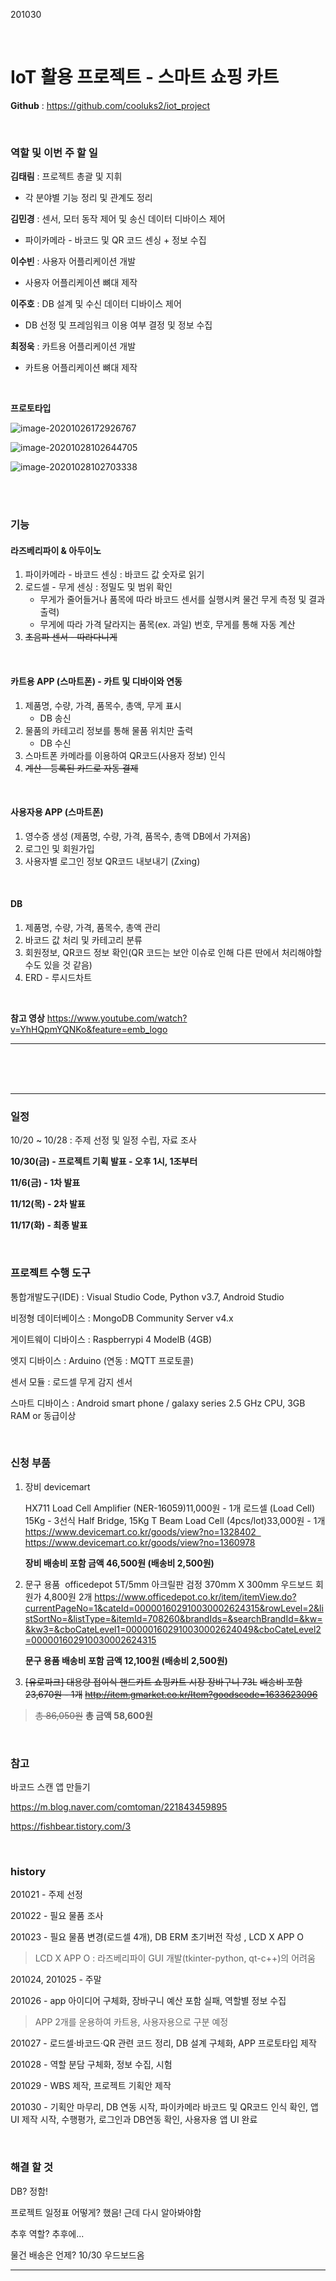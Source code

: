 201030

<br>

# IoT 활용 프로젝트 - 스마트 쇼핑 카트

**Github** : https://github.com/cooluks2/iot_project

<br>

### 역할 및 이번 주 할 일

**김태림** : 프로젝트 총괄 및 지휘

-   각 분야별 기능 정리 및 관계도 정리

**김민경** : 센서, 모터 동작 제어 및 송신 데이터 디바이스 제어

-   파이카메라 - 바코드 및 QR 코드 센싱 + 정보 수집

**이수빈** : 사용자 어플리케이션 개발

-   사용자 어플리케이션 뼈대 제작

**이주호** : DB 설계 및 수신 데이터 디바이스 제어

-   DB 선정 및 프레임워크 이용 여부 결정 및 정보 수집

**최정욱** : 카트용 어플리케이션 개발

-   카트용 어플리케이션 뼈대 제작

<br>

**프로토타입**

![image-20201026172926767](README.assets/image-20201026172926767.png)   

![image-20201028102644705](README.assets/image-20201028102644705.png)  

![image-20201028102703338](README.assets/image-20201028102703338.png)  

<br>

<br>

### 기능

#### 라즈베리파이 & 아두이노

1.  파이카메라 - 바코드 센싱 : 바코드 값 숫자로 읽기
2.  로드셀 - 무게 센싱 : 정밀도 및 범위 확인
    -   무게가 줄어들거나 품목에 따라 바코드 센서를 실행시켜 물건 무게 측정 및 결과 출력)
    -   무게에 따라 가격 달라지는 품목(ex. 과일) 번호, 무게를 통해 자동 계산
3.  ~~초음파 센서 - 따라다니게~~

<br>

#### **카트용 APP (스마트폰)** - 카트 및 디바이와 연동

1.  제품명, 수량, 가격, 품목수, 총액, 무게 표시
    -   DB 송신
2.  물품의 카테고리 정보를 통해 물품 위치만 출력
    -   DB 수신
3.  스마트폰 카메라를 이용하여 QR코드(사용자 정보) 인식
4.  ~~계산 - 등록된 카드로 자동 결제~~

<br>

#### **사용자용 APP** (스마트폰)

1.  영수증 생성 (제품명, 수량, 가격, 품목수, 총액 DB에서 가져옴)
2.  로그인 및 회원가입
3.  사용자별 로그인 정보 QR코드 내보내기 (Zxing)

<br>

#### DB

1.  제품명, 수량, 가격, 품목수, 총액 관리
2.  바코드 값 처리 및 카테고리 분류
3.  회원정보, QR코드 정보 확인(QR 코드는 보안 이슈로 인해 다른 딴에서 처리해야할 수도 있을 것 같음)
4.  ERD - 루시드차트

<br>

**참고 영상**
https://www.youtube.com/watch?v=YhHQpmYQNKo&feature=emb_logo

---

<br>

<br>

<br>

---

### 일정

10/20 ~ 10/28 : 주제 선정 및 일정 수립, 자료 조사

**10/30(금) - 프로젝트 기획 발표 - 오후 1시, 1조부터**

**11/6(금) - 1차 발표**

**11/12(목) - 2차 발표**

**11/17(화) - 최종 발표**

<br>

### 프로젝트 수행 도구

통합개발도구(IDE) : Visual Studio Code, Python v3.7, Android Studio

비정형 데이터베이스 : MongoDB Community Server v4.x

게이트웨이 디바이스 : Raspberrypi 4 ModelB (4GB)

엣지 디바이스 : Arduino (연동 : MQTT 프로토콜)

센서 모듈 : 로드셀 무게 감지 센서

스마트 디바이스 : Android smart phone / galaxy series 2.5 GHz CPU, 3GB RAM or 동급이상

<br>

### 신청 부품

1.  장비 devicemart

    HX711 Load Cell Amplifier (NER-16059)11,000원 - 1개 로드셀 (Load Cell) 15Kg - 3선식 Half Bridge, 15Kg T Beam Load Cell (4pcs/lot)33,000원 - 1개
    https://www.devicemart.co.kr/goods/view?no=1328402  
    https://www.devicemart.co.kr/goods/view?no=1360978

    **장비 배송비 포함 금액 46,500원 (배송비 2,500원)**


2.  문구 용품  officedepot
    5T/5mm 아크릴판 검정 370mm X 300mm 우드보드 회원가 4,800원 2개
    https://www.officedepot.co.kr/item/itemView.do?currentPageNo=1&cateId=000001602910030002624315&rowLevel=2&listSortNo=&listType=&itemId=708260&brandIds=&searchBrandId=&kw=&kw3=&cboCateLevel1=000001602910030002624049&cboCateLevel2=000001602910030002624315

    **문구 용품 배송비 포함 금액 12,100원 (배송비 2,500원)**


3.  ~~[유로파크] 대용량 접이식 핸드카트 쇼핑카트 시장 장바구니 73L~~
    ~~배송비 포함 23,670원 - 1개~~
    ~~http://item.gmarket.co.kr/Item?goodscode=1633623096~~

>   ~~총 86,050원~~ **총 금액 58,600원**

<br>

### 참고

바코드 스캔 앱 만들기

https://m.blog.naver.com/comtoman/221843459895

https://fishbear.tistory.com/3

<br>

### **history**

201021 - 주제 선정

201022 - 필요 물품 조사

201023 - 필요 물품 변경(로드셀 4개), DB ERM 초기버전 작성 , LCD X APP O

>   LCD X APP O : 라즈베리파이 GUI 개발(tkinter-python, qt-c++)의 어려움

201024, 201025 - 주말

201026 - app 아이디어 구체화, 장바구니 예산 포함 실패, 역할별 정보 수집

>   APP 2개를 운용하여 카트용, 사용자용으로 구분 예정

201027 - 로드셀·바코드·QR 관련 코드 정리, DB 설계 구체화, APP 프로토타입 제작

201028 - 역할 분담 구체화, 정보 수집, 시험

201029 - WBS 제작, 프로젝트 기획안 제작

201030 - 기획안 마무리, DB 연동 시작, 파이카메라 바코드 및 QR코드 인식 확인, 앱 UI 제작 시작, 수행평가, 로그인과 DB연동 확인, 사용자용 앱 UI 완료

<br>

### **해결 할 것**

DB? 정함!

프로젝트 일정표 어떻게? 했음! 근데 다시 알아봐야함

추후 역할? 추후에...

물건 배송은 언제? 10/30 우드보드옴

---
